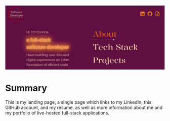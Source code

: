 ![Preview Image](landingpageScreenshot.png)

# Summary
This is my landing page, a single page which links to my LinkedIn, this GitHub account, and my resume, as well as more information about me and my portfolio of live-hosted full-stack applications.
